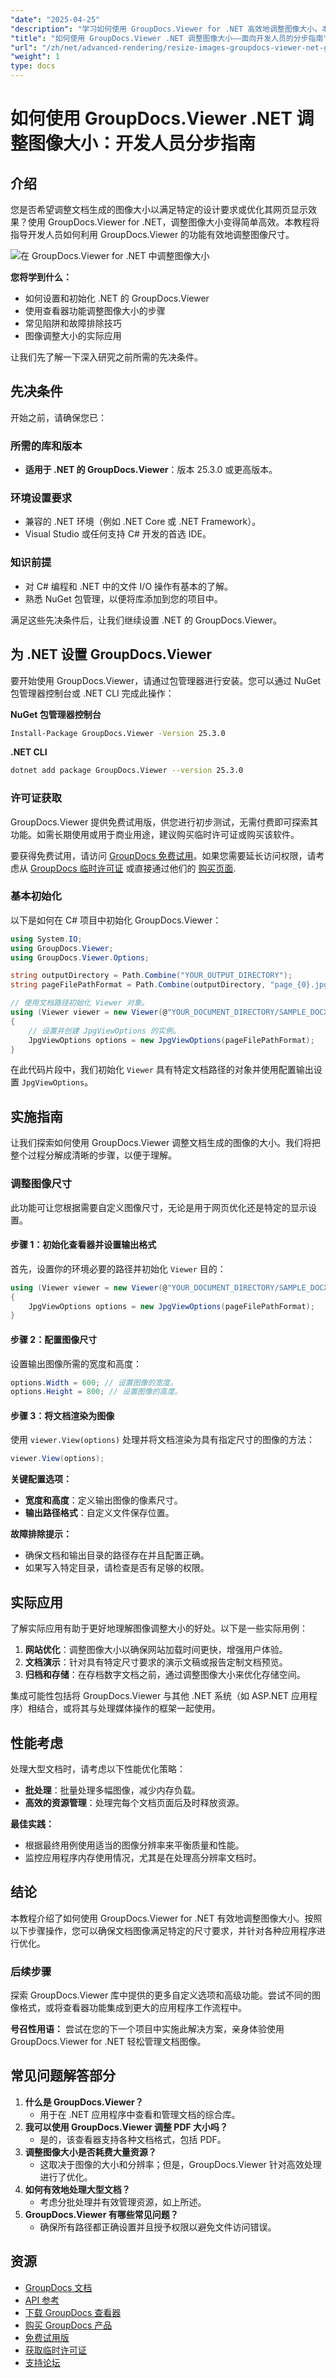 ```yaml
---
"date": "2025-04-25"
"description": "学习如何使用 GroupDocs.Viewer for .NET 高效地调整图像大小。本指南涵盖设置、调整大小技巧和实际应用。"
"title": "如何使用 GroupDocs.Viewer .NET 调整图像大小——面向开发人员的分步指南"
"url": "/zh/net/advanced-rendering/resize-images-groupdocs-viewer-net-guide/"
"weight": 1
type: docs
---
```

# 如何使用 GroupDocs.Viewer .NET 调整图像大小：开发人员分步指南

## 介绍

您是否希望调整文档生成的图像大小以满足特定的设计要求或优化其网页显示效果？使用 GroupDocs.Viewer for .NET，调整图像大小变得简单高效。本教程将指导开发人员如何利用 GroupDocs.Viewer 的功能有效地调整图像尺寸。

![在 GroupDocs.Viewer for .NET 中调整图像大小](/viewer/advanced-rendering/resize-images-img.png)


**您将学到什么：**
- 如何设置和初始化 .NET 的 GroupDocs.Viewer
- 使用查看器功能调整图像大小的步骤
- 常见陷阱和故障排除技巧
- 图像调整大小的实际应用

让我们先了解一下深入研究之前所需的先决条件。

## 先决条件

开始之前，请确保您已：

### 所需的库和版本
- **适用于 .NET 的 GroupDocs.Viewer**：版本 25.3.0 或更高版本。

### 环境设置要求
- 兼容的 .NET 环境（例如 .NET Core 或 .NET Framework）。
- Visual Studio 或任何支持 C# 开发的首选 IDE。

### 知识前提
- 对 C# 编程和 .NET 中的文件 I/O 操作有基本的了解。
- 熟悉 NuGet 包管理，以便将库添加到您的项目中。

满足这些先决条件后，让我们继续设置 .NET 的 GroupDocs.Viewer。

## 为 .NET 设置 GroupDocs.Viewer

要开始使用 GroupDocs.Viewer，请通过包管理器进行安装。您可以通过 NuGet 包管理器控制台或 .NET CLI 完成此操作：

**NuGet 包管理器控制台**
```bash
Install-Package GroupDocs.Viewer -Version 25.3.0
```

**.NET CLI**
```bash
dotnet add package GroupDocs.Viewer --version 25.3.0
```

### 许可证获取

GroupDocs.Viewer 提供免费试用版，供您进行初步测试，无需付费即可探索其功能。如需长期使用或用于商业用途，建议购买临时许可证或购买该软件。

要获得免费试用，请访问 [GroupDocs 免费试用](https://releases.groupdocs.com/viewer/net/)。如果您需要延长访问权限，请考虑从 [GroupDocs 临时许可证](https://purchase.groupdocs.com/temporary-license/) 或直接通过他们的 [购买页面](https://purchase。groupdocs.com/buy).

### 基本初始化

以下是如何在 C# 项目中初始化 GroupDocs.Viewer：

```csharp
using System.IO;
using GroupDocs.Viewer;
using GroupDocs.Viewer.Options;

string outputDirectory = Path.Combine("YOUR_OUTPUT_DIRECTORY");
string pageFilePathFormat = Path.Combine(outputDirectory, "page_{0}.jpg");

// 使用文档路径初始化 Viewer 对象。
using (Viewer viewer = new Viewer(@"YOUR_DOCUMENT_DIRECTORY/SAMPLE_DOCX"))
{
    // 设置并创建 JpgViewOptions 的实例。
    JpgViewOptions options = new JpgViewOptions(pageFilePathFormat);
}
```

在此代码片段中，我们初始化 `Viewer` 具有特定文档路径的对象并使用配置输出设置 `JpgViewOptions`。

## 实施指南

让我们探索如何使用 GroupDocs.Viewer 调整文档生成的图像的大小。我们将把整个过程分解成清晰的步骤，以便于理解。

### 调整图像尺寸

此功能可让您根据需要自定义图像尺寸，无论是用于网页优化还是特定的显示设置。

#### 步骤 1：初始化查看器并设置输出格式
首先，设置你的环境必要的路径并初始化 `Viewer` 目的：

```csharp
using (Viewer viewer = new Viewer(@"YOUR_DOCUMENT_DIRECTORY/SAMPLE_DOCX"))
{
    JpgViewOptions options = new JpgViewOptions(pageFilePathFormat);
}
```

#### 步骤 2：配置图像尺寸
设置输出图像所需的宽度和高度：

```csharp
options.Width = 600; // 设置图像的宽度。
options.Height = 800; // 设置图像的高度。
```

#### 步骤 3：将文档渲染为图像
使用 `viewer.View(options)` 处理并将文档渲染为具有指定尺寸的图像的方法：

```csharp
viewer.View(options);
```

**关键配置选项：**
- **宽度和高度**：定义输出图像的像素尺寸。
- **输出路径格式**：自定义文件保存位置。

**故障排除提示：**
- 确保文档和输出目录的路径存在并且配置正确。
- 如果写入特定目录，请检查是否有足够的权限。

## 实际应用

了解实际应用有助于更好地理解图像调整大小的好处。以下是一些实际用例：

1. **网站优化**：调整图像大小以确保网站加载时间更快，增强用户体验。
2. **文档演示**：针对具有特定尺寸要求的演示文稿或报告定制文档预览。
3. **归档和存储**：在存档数字文档之前，通过调整图像大小来优化存储空间。

集成可能性包括将 GroupDocs.Viewer 与其他 .NET 系统（如 ASP.NET 应用程序）相结合，或将其与处理媒体操作的框架一起使用。

## 性能考虑

处理大型文档时，请考虑以下性能优化策略：

- **批处理**：批量处理多幅图像，减少内存负载。
- **高效的资源管理**：处理完每个文档页面后及时释放资源。
  
**最佳实践：**
- 根据最终用例使用适当的图像分辨率来平衡质量和性能。
- 监控应用程序内存使用情况，尤其是在处理高分辨率文档时。

## 结论

本教程介绍了如何使用 GroupDocs.Viewer for .NET 有效地调整图像大小。按照以下步骤操作，您可以确保文档图像满足特定的尺寸要求，并针对各种应用程序进行优化。

### 后续步骤
探索 GroupDocs.Viewer 库中提供的更多自定义选项和高级功能。尝试不同的图像格式，或将查看器功能集成到更大的应用程序工作流程中。

**号召性用语：**
尝试在您的下一个项目中实施此解决方案，亲身体验使用 GroupDocs.Viewer for .NET 轻松管理文档图像。

## 常见问题解答部分

1. **什么是 GroupDocs.Viewer？**
   - 用于在 .NET 应用程序中查看和管理文档的综合库。
2. **我可以使用 GroupDocs.Viewer 调整 PDF 大小吗？**
   - 是的，该查看器支持各种文档格式，包括 PDF。
3. **调整图像大小是否耗费大量资源？**
   - 这取决于图像的大小和分辨率；但是，GroupDocs.Viewer 针对高效处理进行了优化。
4. **如何有效地处理大型文档？**
   - 考虑分批处理并有效管理资源，如上所述。
5. **GroupDocs.Viewer 有哪些常见问题？**
   - 确保所有路径都正确设置并且授予权限以避免文件访问错误。

## 资源
- [GroupDocs 文档](https://docs.groupdocs.com/viewer/net/)
- [API 参考](https://reference.groupdocs.com/viewer/net/)
- [下载 GroupDocs 查看器](https://releases.groupdocs.com/viewer/net/)
- [购买 GroupDocs 产品](https://purchase.groupdocs.com/buy)
- [免费试用版](https://releases.groupdocs.com/viewer/net/)
- [获取临时许可证](https://purchase.groupdocs.com/temporary-license/)
- [支持论坛](https://forum.groupdocs.com/c/viewer/9)